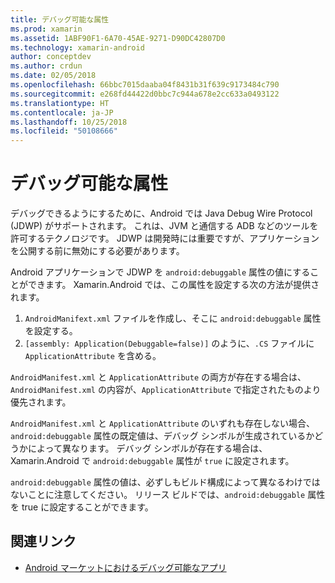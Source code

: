 ```yaml
---
title: デバッグ可能な属性
ms.prod: xamarin
ms.assetid: 1ABF90F1-6A70-45AE-9271-D90DC42807D0
ms.technology: xamarin-android
author: conceptdev
ms.author: crdun
ms.date: 02/05/2018
ms.openlocfilehash: 66bbc7015daaba04f8431b31f639c9173484c790
ms.sourcegitcommit: e268fd44422d0bbc7c944a678e2cc633a0493122
ms.translationtype: HT
ms.contentlocale: ja-JP
ms.lasthandoff: 10/25/2018
ms.locfileid: "50108666"
---
```

# <a name="debuggable-attribute"></a>デバッグ可能な属性



デバッグできるようにするために、Android では Java Debug Wire Protocol (JDWP) がサポートされます。 これは、JVM と通信する ADB などのツールを許可するテクノロジです。 JDWP は開発時には重要ですが、アプリケーションを公開する前に無効にする必要があります。

Android アプリケーションで JDWP を `android:debuggable` 属性の値にすることができます。 Xamarin.Android では、この属性を設定する次の方法が提供されます。

1.  `AndroidManifext.xml` ファイルを作成し、そこに `android:debuggable` 属性を設定する。
2.  `[assembly: Application(Debuggable=false)]` のように、`.CS` ファイルに `ApplicationAttribute` を含める。


`AndroidManifest.xml` と `ApplicationAttribute` の両方が存在する場合は、`AndroidManifest.xml` の内容が、`ApplicationAttribute` で指定されたものより優先されます。

`AndroidManifest.xml` と `ApplicationAttribute` のいずれも存在しない場合、`android:debuggable` 属性の既定値は、デバッグ シンボルが生成されているかどうかによって異なります。 デバッグ シンボルが存在する場合は、Xamarin.Android で `android:debuggable` 属性が `true` に設定されます。

`android:debuggable` 属性の値は、必ずしもビルド構成によって異なるわけではないことに注意してください。 リリース ビルドでは、`android:debuggable` 属性を true に設定することができます。


## <a name="related-links"></a>関連リンク

- [Android マーケットにおけるデバッグ可能なアプリ](http://labs.mwrinfosecurity.com/blog/2011/07/07/debuggable-apps-in-android-market/)
